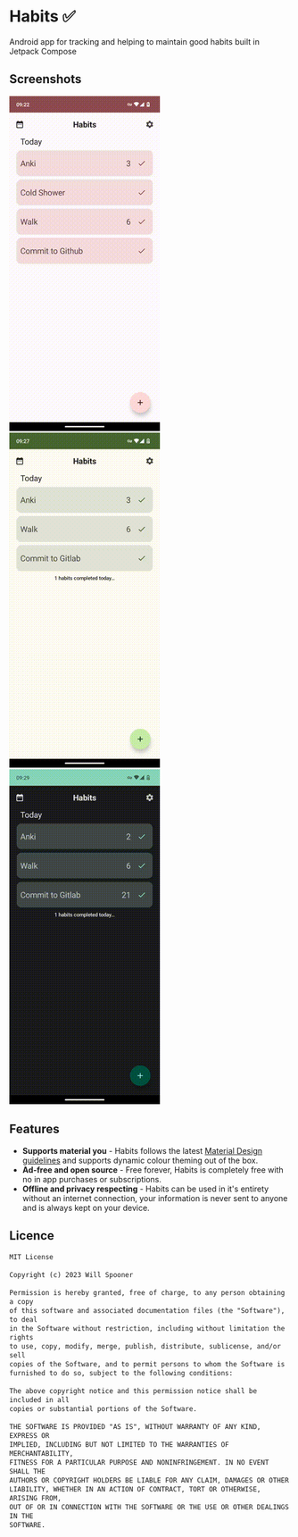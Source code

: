# Habits ✅

Android app for tracking and helping to maintain good habits built in Jetpack Compose

## Screenshots

![Editing habits](screenshots/screenshot-3.gif)
![Completing habits](screenshots/screenshot-1.gif)
![Logbook](screenshots/screenshot-2.gif)

## Features

- **Supports material you** - Habits follows the
  latest [Material Design guidelines](https://m3.material.io/) and supports dynamic colour theming
  out of the box.
- **Ad-free and open source** - Free forever, Habits is completely free with no in app purchases or
  subscriptions.
- **Offline and privacy respecting** - Habits can be used in it's entirety without an internet
  connection, your information is never sent to anyone and is always kept on your device.

## Licence

```
MIT License

Copyright (c) 2023 Will Spooner

Permission is hereby granted, free of charge, to any person obtaining a copy
of this software and associated documentation files (the "Software"), to deal
in the Software without restriction, including without limitation the rights
to use, copy, modify, merge, publish, distribute, sublicense, and/or sell
copies of the Software, and to permit persons to whom the Software is
furnished to do so, subject to the following conditions:

The above copyright notice and this permission notice shall be included in all
copies or substantial portions of the Software.

THE SOFTWARE IS PROVIDED "AS IS", WITHOUT WARRANTY OF ANY KIND, EXPRESS OR
IMPLIED, INCLUDING BUT NOT LIMITED TO THE WARRANTIES OF MERCHANTABILITY,
FITNESS FOR A PARTICULAR PURPOSE AND NONINFRINGEMENT. IN NO EVENT SHALL THE
AUTHORS OR COPYRIGHT HOLDERS BE LIABLE FOR ANY CLAIM, DAMAGES OR OTHER
LIABILITY, WHETHER IN AN ACTION OF CONTRACT, TORT OR OTHERWISE, ARISING FROM,
OUT OF OR IN CONNECTION WITH THE SOFTWARE OR THE USE OR OTHER DEALINGS IN THE
SOFTWARE.
```
